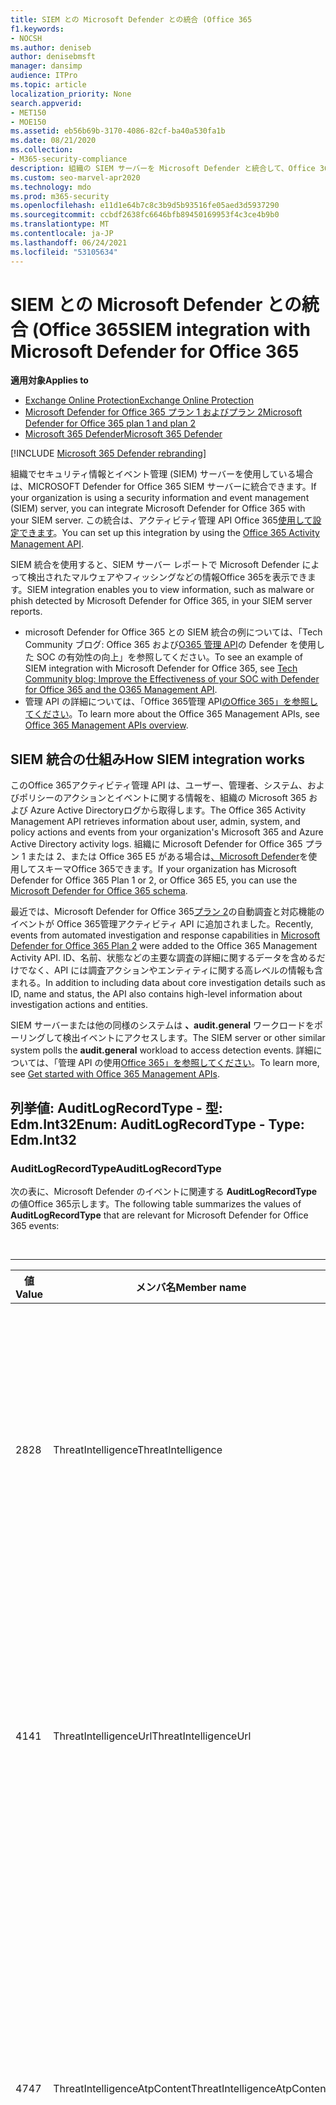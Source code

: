 ```yaml
---
title: SIEM との Microsoft Defender との統合 (Office 365
f1.keywords:
- NOCSH
ms.author: deniseb
author: denisebmsft
manager: dansimp
audience: ITPro
ms.topic: article
localization_priority: None
search.appverid:
- MET150
- MOE150
ms.assetid: eb56b69b-3170-4086-82cf-ba40a530fa1b
ms.date: 08/21/2020
ms.collection:
- M365-security-compliance
description: 組織の SIEM サーバーを Microsoft Defender と統合して、Office 365アクティビティ管理 API Office 365関連する脅威イベントを検出します。
ms.custom: seo-marvel-apr2020
ms.technology: mdo
ms.prod: m365-security
ms.openlocfilehash: e11d1e64b7c8c3b9d5b93516fe05aed3d5937290
ms.sourcegitcommit: ccbdf2638fc6646bfb89450169953f4c3ce4b9b0
ms.translationtype: MT
ms.contentlocale: ja-JP
ms.lasthandoff: 06/24/2021
ms.locfileid: "53105634"
---
```

# <a name="siem-integration-with-microsoft-defender-for-office-365"></a><span data-ttu-id="16b5b-103">SIEM との Microsoft Defender との統合 (Office 365</span><span class="sxs-lookup"><span data-stu-id="16b5b-103">SIEM integration with Microsoft Defender for Office 365</span></span>

<span data-ttu-id="16b5b-104">**適用対象**</span><span class="sxs-lookup"><span data-stu-id="16b5b-104">**Applies to**</span></span>
- [<span data-ttu-id="16b5b-105">Exchange Online Protection</span><span class="sxs-lookup"><span data-stu-id="16b5b-105">Exchange Online Protection</span></span>](exchange-online-protection-overview.md)
- [<span data-ttu-id="16b5b-106">Microsoft Defender for Office 365 プラン 1 およびプラン 2</span><span class="sxs-lookup"><span data-stu-id="16b5b-106">Microsoft Defender for Office 365 plan 1 and plan 2</span></span>](defender-for-office-365.md)
- [<span data-ttu-id="16b5b-107">Microsoft 365 Defender</span><span class="sxs-lookup"><span data-stu-id="16b5b-107">Microsoft 365 Defender</span></span>](../defender/microsoft-365-defender.md)

[!INCLUDE [Microsoft 365 Defender rebranding](../includes/microsoft-defender-for-office.md)]


<span data-ttu-id="16b5b-108">組織でセキュリティ情報とイベント管理 (SIEM) サーバーを使用している場合は、MICROSOFT Defender for Office 365 SIEM サーバーに統合できます。</span><span class="sxs-lookup"><span data-stu-id="16b5b-108">If your organization is using a security information and event management (SIEM) server, you can integrate Microsoft Defender for Office 365 with your SIEM server.</span></span> <span data-ttu-id="16b5b-109">この統合は、アクティビティ管理 API Office 365[使用して設定できます](/office/office-365-management-api/office-365-management-activity-api-reference)。</span><span class="sxs-lookup"><span data-stu-id="16b5b-109">You can set up this integration by using the [Office 365 Activity Management API](/office/office-365-management-api/office-365-management-activity-api-reference).</span></span>

<span data-ttu-id="16b5b-110">SIEM 統合を使用すると、SIEM サーバー レポートで Microsoft Defender によって検出されたマルウェアやフィッシングなどの情報Office 365を表示できます。</span><span class="sxs-lookup"><span data-stu-id="16b5b-110">SIEM integration enables you to view information, such as malware or phish detected by Microsoft Defender for Office 365, in your SIEM server reports.</span></span>

- <span data-ttu-id="16b5b-111">microsoft Defender for Office 365 との SIEM 統合の例については、「Tech Community ブログ: Office 365 および[O365 管理 API](https://techcommunity.microsoft.com/t5/microsoft-security-and/improve-the-effectiveness-of-your-soc-with-office-365-atp-and/ba-p/1525185)の Defender を使用した SOC の有効性の向上」を参照してください。</span><span class="sxs-lookup"><span data-stu-id="16b5b-111">To see an example of SIEM integration with Microsoft Defender for Office 365, see [Tech Community blog: Improve the Effectiveness of your SOC with Defender for Office 365 and the O365 Management API](https://techcommunity.microsoft.com/t5/microsoft-security-and/improve-the-effectiveness-of-your-soc-with-office-365-atp-and/ba-p/1525185).</span></span>
- <span data-ttu-id="16b5b-112">管理 API の詳細については、「Office 365管理 API[のOffice 365」を参照してください](/office/office-365-management-api/office-365-management-apis-overview)。</span><span class="sxs-lookup"><span data-stu-id="16b5b-112">To learn more about the Office 365 Management APIs, see [Office 365 Management APIs overview](/office/office-365-management-api/office-365-management-apis-overview).</span></span>

## <a name="how-siem-integration-works"></a><span data-ttu-id="16b5b-113">SIEM 統合の仕組み</span><span class="sxs-lookup"><span data-stu-id="16b5b-113">How SIEM integration works</span></span>

<span data-ttu-id="16b5b-114">このOffice 365アクティビティ管理 API は、ユーザー、管理者、システム、およびポリシーのアクションとイベントに関する情報を、組織の Microsoft 365 および Azure Active Directoryログから取得します。</span><span class="sxs-lookup"><span data-stu-id="16b5b-114">The Office 365 Activity Management API retrieves information about user, admin, system, and policy actions and events from your organization's Microsoft 365 and Azure Active Directory activity logs.</span></span> <span data-ttu-id="16b5b-115">組織に Microsoft Defender for Office 365 プラン 1 または 2、または Office 365 E5 がある場合は[、Microsoft Defender](/office/office-365-management-api/office-365-management-activity-api-schema#office-365-advanced-threat-protection-and-threat-investigation-and-response-schema)を使用してスキーマOffice 365できます。</span><span class="sxs-lookup"><span data-stu-id="16b5b-115">If your organization has Microsoft Defender for Office 365 Plan 1 or 2, or Office 365 E5, you can use the [Microsoft Defender for Office 365 schema](/office/office-365-management-api/office-365-management-activity-api-schema#office-365-advanced-threat-protection-and-threat-investigation-and-response-schema).</span></span>

<span data-ttu-id="16b5b-116">最近では、Microsoft Defender for Office 365[プラン 2](defender-for-office-365.md#microsoft-defender-for-office-365-plan-1-and-plan-2)の自動調査と対応機能のイベントが Office 365管理アクティビティ API に追加されました。</span><span class="sxs-lookup"><span data-stu-id="16b5b-116">Recently, events from automated investigation and response capabilities in [Microsoft Defender for Office 365 Plan 2](defender-for-office-365.md#microsoft-defender-for-office-365-plan-1-and-plan-2) were added to the Office 365 Management Activity API.</span></span> <span data-ttu-id="16b5b-117">ID、名前、状態などの主要な調査の詳細に関するデータを含めるだけでなく、API には調査アクションやエンティティに関する高レベルの情報も含まれる。</span><span class="sxs-lookup"><span data-stu-id="16b5b-117">In addition to including data about core investigation details such as ID, name and status, the API also contains high-level information about investigation actions and entities.</span></span>

<span data-ttu-id="16b5b-118">SIEM サーバーまたは他の同様のシステムは **、audit.general** ワークロードをポーリングして検出イベントにアクセスします。</span><span class="sxs-lookup"><span data-stu-id="16b5b-118">The SIEM server or other similar system polls the **audit.general** workload to access detection events.</span></span> <span data-ttu-id="16b5b-119">詳細については、「管理 API の使用[Office 365」を参照してください](/office/office-365-management-api/get-started-with-office-365-management-apis)。</span><span class="sxs-lookup"><span data-stu-id="16b5b-119">To learn more, see [Get started with Office 365 Management APIs](/office/office-365-management-api/get-started-with-office-365-management-apis).</span></span>

## <a name="enum-auditlogrecordtype---type-edmint32"></a><span data-ttu-id="16b5b-120">列挙値: AuditLogRecordType - 型: Edm.Int32</span><span class="sxs-lookup"><span data-stu-id="16b5b-120">Enum: AuditLogRecordType - Type: Edm.Int32</span></span>

### <a name="auditlogrecordtype"></a><span data-ttu-id="16b5b-121">AuditLogRecordType</span><span class="sxs-lookup"><span data-stu-id="16b5b-121">AuditLogRecordType</span></span>

<span data-ttu-id="16b5b-122">次の表に、Microsoft Defender のイベントに関連する **AuditLogRecordType** の値Office 365示します。</span><span class="sxs-lookup"><span data-stu-id="16b5b-122">The following table summarizes the values of **AuditLogRecordType** that are relevant for Microsoft Defender for Office 365 events:</span></span>

<br>

****

|<span data-ttu-id="16b5b-123">値</span><span class="sxs-lookup"><span data-stu-id="16b5b-123">Value</span></span>|<span data-ttu-id="16b5b-124">メンバ名</span><span class="sxs-lookup"><span data-stu-id="16b5b-124">Member name</span></span>|<span data-ttu-id="16b5b-125">説明</span><span class="sxs-lookup"><span data-stu-id="16b5b-125">Description</span></span>|
|---|---|---|
|<span data-ttu-id="16b5b-126">28</span><span class="sxs-lookup"><span data-stu-id="16b5b-126">28</span></span>|<span data-ttu-id="16b5b-127">ThreatIntelligence</span><span class="sxs-lookup"><span data-stu-id="16b5b-127">ThreatIntelligence</span></span>|<span data-ttu-id="16b5b-128">Exchange Online Protection と Microsoft Defender for Office 365 からのフィッシングとマルウェアのイベント。</span><span class="sxs-lookup"><span data-stu-id="16b5b-128">Phishing and malware events from Exchange Online Protection and Microsoft Defender for Office 365.</span></span>|
|<span data-ttu-id="16b5b-129">41</span><span class="sxs-lookup"><span data-stu-id="16b5b-129">41</span></span>|<span data-ttu-id="16b5b-130">ThreatIntelligenceUrl</span><span class="sxs-lookup"><span data-stu-id="16b5b-130">ThreatIntelligenceUrl</span></span>|<span data-ttu-id="16b5b-131">セーフMicrosoft Defender のタイム オブ ブロックイベントとブロック オーバーライド イベントをリンクして、Office 365。</span><span class="sxs-lookup"><span data-stu-id="16b5b-131">Safe Links time-of-block and block override events from Microsoft Defender for Office 365.</span></span>|
|<span data-ttu-id="16b5b-132">47</span><span class="sxs-lookup"><span data-stu-id="16b5b-132">47</span></span>|<span data-ttu-id="16b5b-133">ThreatIntelligenceAtpContent</span><span class="sxs-lookup"><span data-stu-id="16b5b-133">ThreatIntelligenceAtpContent</span></span>|<span data-ttu-id="16b5b-134">Microsoft Defender for SharePoint オンライン、OneDrive for Business、Microsoft Teamsのファイルのフィッシングイベントとマルウェア イベントOffice 365。</span><span class="sxs-lookup"><span data-stu-id="16b5b-134">Phishing and malware events for files in SharePoint Online, OneDrive for Business, and Microsoft Teams, from Microsoft Defender for Office 365.</span></span>|
|<span data-ttu-id="16b5b-135">64</span><span class="sxs-lookup"><span data-stu-id="16b5b-135">64</span></span>|<span data-ttu-id="16b5b-136">AIR 調査</span><span class="sxs-lookup"><span data-stu-id="16b5b-136">AirInvestigation</span></span>|<span data-ttu-id="16b5b-137">Microsoft Defender for microsoft Defender for Office 365プラン 2 の調査の詳細や関連する成果物などの、自動調査およびOffice 365イベント。</span><span class="sxs-lookup"><span data-stu-id="16b5b-137">Automated investigation and response events, such as investigation details and relevant artifacts, from Microsoft Defender for Office 365 Plan 2.</span></span>|
|

> [!IMPORTANT]
> <span data-ttu-id="16b5b-138">Microsoft Defender との SIEM 統合をセットアップするには、グローバル管理者またはセキュリティ管理者の役割が Microsoft 365 Defender ポータルに割り当てられている必要Office 365。</span><span class="sxs-lookup"><span data-stu-id="16b5b-138">You must be a global administrator or have the Security Administrator role assigned in the Microsoft 365 Defender portal to set up SIEM integration with Microsoft Defender for Office 365.</span></span> <span data-ttu-id="16b5b-139">詳細については、「[Microsoft 365 Defender ポータルのアクセス許可](permissions-microsoft-365-security-center.md)」を参照してください。</span><span class="sxs-lookup"><span data-stu-id="16b5b-139">For more information, see [Permissions in the Microsoft 365 Defender portal](permissions-microsoft-365-security-center.md).</span></span>
>
> <span data-ttu-id="16b5b-140">監査ログは、ユーザーの環境Microsoft 365する必要があります。</span><span class="sxs-lookup"><span data-stu-id="16b5b-140">Audit logging must be turned on for your Microsoft 365 environment.</span></span> <span data-ttu-id="16b5b-141">このヘルプを表示するには、「監査ログ検索 [を有効またはオフにする」を参照してください](../../compliance/turn-audit-log-search-on-or-off.md)。</span><span class="sxs-lookup"><span data-stu-id="16b5b-141">To get help with this, see [Turn audit log search on or off](../../compliance/turn-audit-log-search-on-or-off.md).</span></span>

## <a name="see-also"></a><span data-ttu-id="16b5b-142">関連項目</span><span class="sxs-lookup"><span data-stu-id="16b5b-142">See also</span></span>

[<span data-ttu-id="16b5b-143">Office 365 脅威の調査および対応</span><span class="sxs-lookup"><span data-stu-id="16b5b-143">Office 365 threat investigation and response</span></span>](office-365-ti.md)

[<span data-ttu-id="16b5b-144">Office 365 での自動調査および対応 (AIR)</span><span class="sxs-lookup"><span data-stu-id="16b5b-144">Automated investigation and response (AIR) in Office 365</span></span>](automated-investigation-response-office.md)